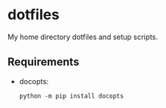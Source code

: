 # dotfiles

My home directory dotfiles and setup scripts.

## Requirements

- docopts:

    ```
    python -m pip install docopts
    ```
